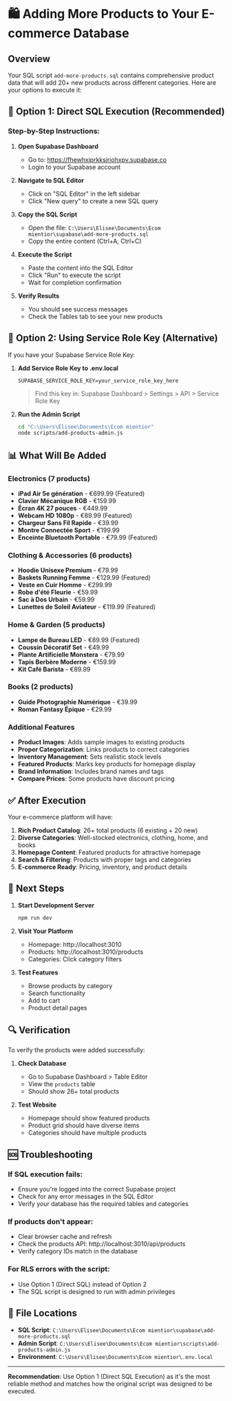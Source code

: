 # 🛍️ Adding More Products to Your E-commerce Database

## Overview
Your SQL script `add-more-products.sql` contains comprehensive product data that will add 20+ new products across different categories. Here are your options to execute it:

## 🎯 Option 1: Direct SQL Execution (Recommended)

### Step-by-Step Instructions:

1. **Open Supabase Dashboard**
   - Go to: https://fhewhxjprkksjriohxpv.supabase.co
   - Login to your Supabase account

2. **Navigate to SQL Editor**
   - Click on "SQL Editor" in the left sidebar
   - Click "New query" to create a new SQL query

3. **Copy the SQL Script**
   - Open the file: `C:\Users\Elisee\Documents\Ecom mientior\supabase\add-more-products.sql`
   - Copy the entire content (Ctrl+A, Ctrl+C)

4. **Execute the Script**
   - Paste the content into the SQL Editor
   - Click "Run" to execute the script
   - Wait for completion confirmation

5. **Verify Results**
   - You should see success messages
   - Check the Tables tab to see your new products

## 🔧 Option 2: Using Service Role Key (Alternative)

If you have your Supabase Service Role Key:

1. **Add Service Role Key to .env.local**
   ```env
   SUPABASE_SERVICE_ROLE_KEY=your_service_role_key_here
   ```
   
   > Find this key in: Supabase Dashboard > Settings > API > Service Role Key

2. **Run the Admin Script**
   ```bash
   cd "C:\Users\Elisee\Documents\Ecom mientior"
   node scripts/add-products-admin.js
   ```

## 📊 What Will Be Added

### Electronics (7 products)
- **iPad Air 5e génération** - €699.99 (Featured)
- **Clavier Mécanique RGB** - €159.99
- **Écran 4K 27 pouces** - €449.99
- **Webcam HD 1080p** - €89.99 (Featured)
- **Chargeur Sans Fil Rapide** - €39.99
- **Montre Connectée Sport** - €199.99
- **Enceinte Bluetooth Portable** - €79.99 (Featured)

### Clothing & Accessories (6 products)
- **Hoodie Unisexe Premium** - €79.99
- **Baskets Running Femme** - €129.99 (Featured)
- **Veste en Cuir Homme** - €299.99
- **Robe d'été Fleurie** - €59.99
- **Sac à Dos Urbain** - €59.99
- **Lunettes de Soleil Aviateur** - €119.99 (Featured)

### Home & Garden (5 products)
- **Lampe de Bureau LED** - €89.99 (Featured)
- **Coussin Décoratif Set** - €49.99
- **Plante Artificielle Monstera** - €79.99
- **Tapis Berbère Moderne** - €159.99
- **Kit Café Barista** - €89.99

### Books (2 products)
- **Guide Photographie Numérique** - €39.99
- **Roman Fantasy Épique** - €29.99

### Additional Features
- **Product Images**: Adds sample images to existing products
- **Proper Categorization**: Links products to correct categories
- **Inventory Management**: Sets realistic stock levels
- **Featured Products**: Marks key products for homepage display
- **Brand Information**: Includes brand names and tags
- **Compare Prices**: Some products have discount pricing

## ✅ After Execution

Your e-commerce platform will have:

1. **Rich Product Catalog**: 26+ total products (6 existing + 20 new)
2. **Diverse Categories**: Well-stocked electronics, clothing, home, and books
3. **Homepage Content**: Featured products for attractive homepage
4. **Search & Filtering**: Products with proper tags and categories
5. **E-commerce Ready**: Pricing, inventory, and product details

## 🚀 Next Steps

1. **Start Development Server**
   ```bash
   npm run dev
   ```

2. **Visit Your Platform**
   - Homepage: http://localhost:3010
   - Products: http://localhost:3010/products
   - Categories: Click category filters

3. **Test Features**
   - Browse products by category
   - Search functionality
   - Add to cart
   - Product detail pages

## 🔍 Verification

To verify the products were added successfully:

1. **Check Database**
   - Go to Supabase Dashboard > Table Editor
   - View the `products` table
   - Should show 26+ total products

2. **Test Website**
   - Homepage should show featured products
   - Product grid should have diverse items
   - Categories should have multiple products

## 🆘 Troubleshooting

### If SQL execution fails:
- Ensure you're logged into the correct Supabase project
- Check for any error messages in the SQL Editor
- Verify your database has the required tables and categories

### If products don't appear:
- Clear browser cache and refresh
- Check the products API: http://localhost:3010/api/products
- Verify category IDs match in the database

### For RLS errors with the script:
- Use Option 1 (Direct SQL) instead of Option 2
- The SQL script is designed to run with admin privileges

## 📁 File Locations

- **SQL Script**: `C:\Users\Elisee\Documents\Ecom mientior\supabase\add-more-products.sql`
- **Admin Script**: `C:\Users\Elisee\Documents\Ecom mientior\scripts\add-products-admin.js`
- **Environment**: `C:\Users\Elisee\Documents\Ecom mientior\.env.local`

---

**Recommendation**: Use Option 1 (Direct SQL Execution) as it's the most reliable method and matches how the original script was designed to be executed.